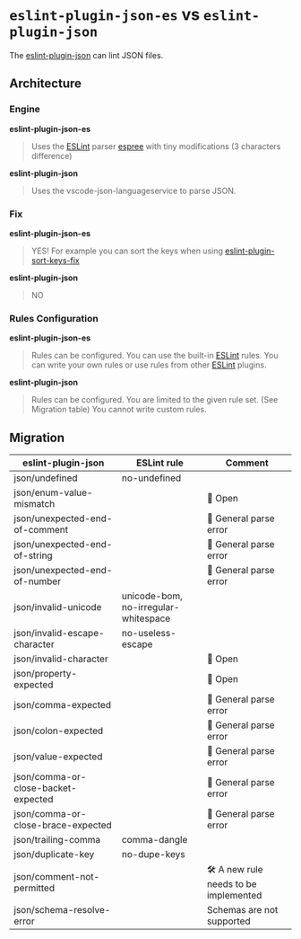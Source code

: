 # `eslint-plugin-json-es` vs `eslint-plugin-json`

The [eslint-plugin-json] can lint JSON files.

## Architecture

### Engine

**eslint-plugin-json-es**
> Uses the [ESLint] parser [espree] with tiny modifications (3 characters difference)

**eslint-plugin-json**
> Uses the vscode-json-languageservice to parse JSON.

### Fix

**eslint-plugin-json-es**
> YES!
> For example you can sort the keys when using [eslint-plugin-sort-keys-fix]

**eslint-plugin-json**
> NO

### Rules Configuration

**eslint-plugin-json-es**
> Rules can be configured.
> You can use the built-in [ESLint] rules.
> You can write your own rules or use rules from other [ESLint] plugins.

**eslint-plugin-json**
> Rules can be configured.
> You are limited to the given rule set. (See Migration table)
> You cannot write custom rules.

## Migration

| eslint-plugin-json        | ESLint rule           | Comment               |
|---------------------------|-----------------------|-----------------------|
|json/undefined|no-undefined| | |
|json/enum-value-mismatch| |🧪 Open|
|json/unexpected-end-of-comment| |📢 General parse error|
|json/unexpected-end-of-string| |📢 General parse error|
|json/unexpected-end-of-number| |📢 General parse error|
|json/invalid-unicode|unicode-bom, no-irregular-whitespace| |
|json/invalid-escape-character|no-useless-escape| |
|json/invalid-character| |🧪 Open|
|json/property-expected| |🧪 Open|
|json/comma-expected| |📢 General parse error|
|json/colon-expected| |📢 General parse error|
|json/value-expected| |📢 General parse error|
|json/comma-or-close-backet-expected| |📢 General parse error|
|json/comma-or-close-brace-expected| |📢 General parse error|
|json/trailing-comma|comma-dangle| |
|json/duplicate-key|no-dupe-keys| |
|json/comment-not-permitted| |🛠 A new rule needs to be implemented |
|json/schema-resolve-error| |Schemas are not supported |

[ESLint]: https://eslint.org/
[espree]: https://eslint.org/
[eslint-plugin-json]: https://github.com/azeemba/eslint-plugin-json
[eslint-plugin-sort-keys-fix]: https://github.com/leo-buneev/eslint-plugin-sort-keys-fix
